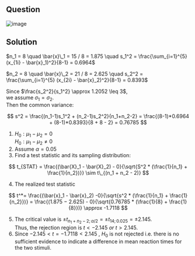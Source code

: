## Question

![image](https://github.com/user-attachments/assets/164a3294-723b-4b12-9a61-03f5d642eb2e)

## Solution

$n_1 = 8 \quad \bar{x}\_1 = 15 / 8 = 1.875 \quad s_1^2 = \frac{\sum_{i=1}^{5} (x_{1i} - \bar{x}_1)^2}{8-1} = 0.6964$  

$n_2 = 8 \quad \bar{x}\_2 = 21 / 8 = 2.625 \quad s_2^2 = \frac{\sum_{i=1}^{5} (x_{2i} - \bar{x}_2)^2}{8-1} = 0.8393$  

Since $\frac{s_2^2}{s_1^2} \approx 1.2052 \leq 3$,  
we assume $\sigma_1 = \sigma_2$.  
Then the common variance:

$$
s^2 = \frac{(n_1-1)s_1^2 + (n_2-1)s_2^2}{n_1+n_2-2} = \frac{(8-1)*0.6964 + (8-1)*0.8393}{8 + 8 - 2} = 0.76785
$$  

1. $H_0 : \mu_1 - \mu_2 = 0$  
$H_0 : \mu_1 - \mu_2 \neq 0$
2. Assume $\alpha = 0.05$
3. Find a test statistic and its sampling distribution:

$$
t_{STAT} = \frac{(\bar{X}_1 - \bar{X}_2) - 0}{\sqrt{S^2 * (\frac{1}{n_1} + \frac{1}{n_2})}} \sim t\_{(n_1 + n_2 - 2)}
$$
  
4. The realized test statistic

$$
t^*= \frac{(\bar{x}_1 - \bar{x}_2) -0}{\sqrt{s^2 * (\frac{1}{n_1} + \frac{1}{n_2}})} = \frac{(1.875 − 2.625) - 0}{\sqrt{0.76785 * (\frac{1}{8} + \frac{1}{8}})} \approx -1.7118
$$

5. The critical value is $\pm t_{n_1 + n_2 - 2; \alpha / 2} = \pm t_{14; 0.025} = \pm 2.145.$  
Thus, the rejection region is $t < -2.145 \ or \ t > 2.145.$
6. Since $-2.145 < t = -1.7118 < 2.145$ , $H_0$ is not rejected i.e. there is no sufficient evidence to indicate a difference in mean reaction times for the two stimuli.
